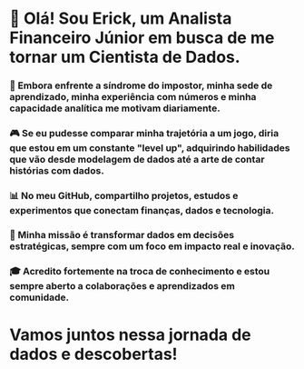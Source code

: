 # 👋 Olá! Sou Erick, um Analista Financeiro Júnior em busca de me tornar um Cientista de Dados.  
### 🧠 Embora enfrente a síndrome do impostor, minha sede de aprendizado, minha experiência com números e minha capacidade analítica me motivam diariamente.  
### 🎮 Se eu pudesse comparar minha trajetória a um jogo, diria que estou em um constante "level up", adquirindo habilidades que vão desde modelagem de dados até a arte de contar histórias com dados.  
### 📊 No meu GitHub, compartilho projetos, estudos e experimentos que conectam finanças, dados e tecnologia.  
### 🚀 Minha missão é transformar dados em decisões estratégicas, sempre com um foco em impacto real e inovação.  
### 🎓 Acredito fortemente na troca de conhecimento e estou sempre aberto a colaborações e aprendizados em comunidade.  

# Vamos juntos nessa jornada de dados e descobertas!

